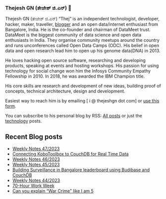 ### Thejesh GN (ತೇಜೇಶ್ ಜಿ.ಎನ್) 👋

Thejesh GN (ತೇಜೇಶ್ ಜಿ.ಎನ್) “Thej” is an independent technologist, developer, hacker, maker, traveller, [blogger](https://thejeshgn.com/) and an open data/internet enthusiast from Bangalore, India. He is the co-founder and chairman of DataMeet trust. DataMeet is the biggest community of data science and open data enthusiasts in India. They organise community meetups around the country and runs unconferences called Open Data Camps (ODC). His belief in open data and open research lead him to open up his genome data(DNA) in 2013.

He loves hacking open source software, researching and developing products, speaking at events and hosting workshops. His passion for using technology for social change won him the Infosys Community Empathy Fellowship in 2010. In 2018, he was awarded the IBM Champion title.

His core skills are research and development of new ideas, building proof of concepts, technical architecture, design and development.

Easiest way to reach him is by emailing [ i @ thejeshgn dot com] or [use this form](https://thejeshgn.com/contact/).

You can subscribe to his personal blog by RSS: [All posts](https://feeds.thejeshgn.com/thejeshgn) or just the [technology](https://feeds.thejeshgn.com/technology) posts.

## Recent Blog posts
<!-- BLOG-POST-LIST:START -->
- [Weekly Notes 47/2023](https://thejeshgn.com/2023/11/24/weekly-notes-47-2023/)
- [Connecting KoboToolbox to CouchDB for Real Time Data](https://thejeshgn.com/2023/11/22/connecting-kobotoolbox-to-couchdb-for-real-time-data/)
- [Weekly Notes 46/2023](https://thejeshgn.com/2023/11/17/weekly-notes-46-2023/)
- [Weekly Notes 45/2023](https://thejeshgn.com/2023/11/10/weekly-notes-45-2023/)
- [Building Surveillance in Bangalore leaderboard using Budibase and CouchDB](https://thejeshgn.com/2023/11/07/building-surveillance-in-bangalore-leaderboard-using-budibase-and-couchdb/)
- [Weekly Notes 44/2023](https://thejeshgn.com/2023/11/03/weekly-notes-44-2023/)
- [70-Hour Work Week](https://thejeshgn.com/2023/11/01/70-hour-work-week/)
- [Can you explain “War Crime” like I am 5](https://thejeshgn.com/2023/10/31/can-you-explain-war-crime-like-i-am-5/)
<!-- BLOG-POST-LIST:END -->
